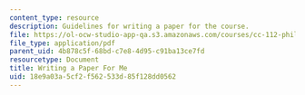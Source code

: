 ```yaml
---
content_type: resource
description: Guidelines for writing a paper for the course.
file: https://ol-ocw-studio-app-qa.s3.amazonaws.com/courses/cc-112-philosophy-of-love-spring-2013/18e9a03a5cf2f562533d85f128dd0562_MITCC_112S13_WritingAPaper.pdf
file_type: application/pdf
parent_uid: 4b878c5f-68bd-c7e8-4d95-c91ba13ce7fd
resourcetype: Document
title: Writing a Paper For Me
uid: 18e9a03a-5cf2-f562-533d-85f128dd0562
---
```

